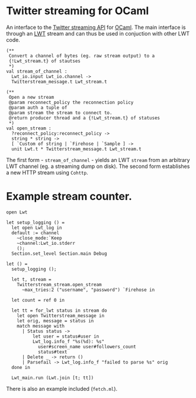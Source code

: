 Twitter streaming for OCaml
===========================

An interface to the [Twitter streaming API](http://dev.twitter.com/pages/streaming_api) for [OCaml](http://caml.inria.fr/). The main interface is through an [LWT](http://ocsigen.org/lwt/) stream and can thus be used in conjuction with other LWT code.

    (**
     Convert a channel of bytes (eg. raw stream output) to a
     {!Lwt_stream.t} of stautses
     *)
    val stream_of_channel : 
      Lwt_io.input Lwt_io.channel -> 
      Twitterstream_message.t Lwt_stream.t
     
    (**
     Open a new stream
     @param reconnect_policy the reconnection policy
     @param auth a tuple of
     @param stream the stream to connect to.
     @return producer thread and a {!Lwt_stream.t} of statuses
     *)
    val open_stream :
      ?reconnect_policy:reconnect_policy ->
      string * string -> 
      [ `Custom of string | `Firehose | `Sample ] -> 
      unit Lwt.t * Twitterstream_message.t Lwt_stream.t

The first form - `stream_of_channel` - yields an LWT `stream` from an arbitrary LWT channel (eg. a streaming dump on disk). The second form establishes a new HTTP stream using `Cohttp`.

# Example stream counter.

    open Lwt

    let setup_logging () =
      let open Lwt_log in
      default := channel
        ~close_mode:`Keep
        ~channel:Lwt_io.stderr
        ();
      Section.set_level Section.main Debug

    let () =
      setup_logging ();
     
      let t, stream =
        Twitterstream_stream.open_stream
          ~max_tries:2 ("username", "password") `Firehose in
     
      let count = ref 0 in
     
      let tt = for_lwt status in stream do
        let open Twitterstream_message in
        let orig, message = status in 
        match message with
          | Status status ->
              let user = status#user in
              Lwt_log.info_f "%s(%d): %s"
                user#screen_name user#followers_count
                status#text
          | Delete _ -> return ()
          | Parsefail -> Lwt_log.info_f "failed to parse %s" orig 
      done in
       
      Lwt_main.run (Lwt.join [t; tt])

There is also an example included (`fetch.ml`).